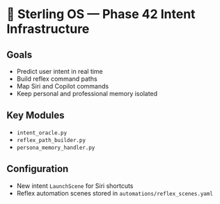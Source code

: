 # 🧠 Sterling OS — Phase 42 Intent Infrastructure

## Goals
- Predict user intent in real time
- Build reflex command paths
- Map Siri and Copilot commands
- Keep personal and professional memory isolated

## Key Modules
- `intent_oracle.py`
- `reflex_path_builder.py`
- `persona_memory_handler.py`

## Configuration
- New intent `LaunchScene` for Siri shortcuts
- Reflex automation scenes stored in `automations/reflex_scenes.yaml`
